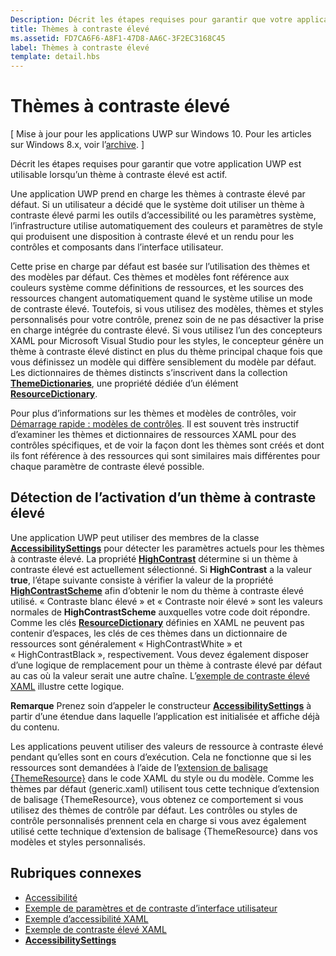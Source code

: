 ```yaml
---
Description: Décrit les étapes requises pour garantir que votre application UWP est utilisable lorsqu’un thème à contraste élevé est actif.
title: Thèmes à contraste élevé
ms.assetid: FD7CA6F6-A8F1-47D8-AA6C-3F2EC3168C45
label: Thèmes à contraste élevé
template: detail.hbs
---
```


Thèmes à contraste élevé
=============================================================================

\[ Mise à jour pour les applications UWP sur Windows 10. Pour les articles sur Windows 8.x, voir l’[archive](http://go.microsoft.com/fwlink/p/?linkid=619132). \]


Décrit les étapes requises pour garantir que votre application UWP est utilisable lorsqu’un thème à contraste élevé est actif.

Une application UWP prend en charge les thèmes à contraste élevé par défaut. Si un utilisateur a décidé que le système doit utiliser un thème à contraste élevé parmi les outils d’accessibilité ou les paramètres système, l’infrastructure utilise automatiquement des couleurs et paramètres de style qui produisent une disposition à contraste élevé et un rendu pour les contrôles et composants dans l’interface utilisateur.

Cette prise en charge par défaut est basée sur l’utilisation des thèmes et des modèles par défaut. Ces thèmes et modèles font référence aux couleurs système comme définitions de ressources, et les sources des ressources changent automatiquement quand le système utilise un mode de contraste élevé. Toutefois, si vous utilisez des modèles, thèmes et styles personnalisés pour votre contrôle, prenez soin de ne pas désactiver la prise en charge intégrée du contraste élevé. Si vous utilisez l’un des concepteurs XAML pour Microsoft Visual Studio pour les styles, le concepteur génère un thème à contraste élevé distinct en plus du thème principal chaque fois que vous définissez un modèle qui diffère sensiblement du modèle par défaut. Les dictionnaires de thèmes distincts s’inscrivent dans la collection [**ThemeDictionaries**](https://msdn.microsoft.com/library/windows/apps/BR208807), une propriété dédiée d’un élément [**ResourceDictionary**](https://msdn.microsoft.com/library/windows/apps/BR208794).

Pour plus d’informations sur les thèmes et modèles de contrôles, voir [Démarrage rapide : modèles de contrôles](https://msdn.microsoft.com/library/windows/apps/xaml/Hh465374). Il est souvent très instructif d’examiner les thèmes et dictionnaires de ressources XAML pour des contrôles spécifiques, et de voir la façon dont les thèmes sont créés et dont ils font référence à des ressources qui sont similaires mais différentes pour chaque paramètre de contraste élevé possible.

<span id="Detecting_when_a_high-contrast_theme_is_enabled"> </span> <span id="detecting_when_a_high-contrast_theme_is_enabled"> </span> <span id="DETECTING_WHEN_A_HIGH-CONTRAST_THEME_IS_ENABLED"> </span>Détection de l’activation d’un thème à contraste élevé
-----------------------------------------------------------------------------------------------------------------------------------------------------------------------------------------------------------------------------------------------------

Une application UWP peut utiliser des membres de la classe [**AccessibilitySettings**](https://msdn.microsoft.com/library/windows/apps/BR242237) pour détecter les paramètres actuels pour les thèmes à contraste élevé. La propriété [**HighContrast**](https://msdn.microsoft.com/library/windows/apps/BR242237_highcontrast) détermine si un thème à contraste élevé est actuellement sélectionné. Si **HighContrast** a la valeur **true**, l’étape suivante consiste à vérifier la valeur de la propriété [**HighContrastScheme**](https://msdn.microsoft.com/library/windows/apps/BR242237_highcontrastscheme) afin d’obtenir le nom du thème à contraste élevé utilisé. « Contraste blanc élevé » et « Contraste noir élevé » sont les valeurs normales de **HighContrastScheme** auxquelles votre code doit répondre. Comme les clés [**ResourceDictionary**](https://msdn.microsoft.com/library/windows/apps/BR208794) définies en XAML ne peuvent pas contenir d’espaces, les clés de ces thèmes dans un dictionnaire de ressources sont généralement « HighContrastWhite » et « HighContrastBlack », respectivement. Vous devez également disposer d’une logique de remplacement pour un thème à contraste élevé par défaut au cas où la valeur serait une autre chaîne. L’[exemple de contraste élevé XAML](http://go.microsoft.com/fwlink/p/?linkid=254993) illustre cette logique.

**Remarque** Prenez soin d’appeler le constructeur [**AccessibilitySettings**](https://msdn.microsoft.com/library/windows/apps/BR242237) à partir d’une étendue dans laquelle l’application est initialisée et affiche déjà du contenu.

 

Les applications peuvent utiliser des valeurs de ressource à contraste élevé pendant qu’elles sont en cours d’exécution. Cela ne fonctionne que si les ressources sont demandées à l’aide de l’[extension de balisage {ThemeResource}](https://msdn.microsoft.com/library/windows/apps/Mt185591) dans le code XAML du style ou du modèle. Comme les thèmes par défaut (generic.xaml) utilisent tous cette technique d’extension de balisage {ThemeResource}, vous obtenez ce comportement si vous utilisez des thèmes de contrôle par défaut. Les contrôles ou styles de contrôle personnalisés prennent cela en charge si vous avez également utilisé cette technique d’extension de balisage {ThemeResource} dans vos modèles et styles personnalisés.

Rubriques connexes
-----------------------------------------------

* [Accessibilité](accessibility.md)
* [Exemple de paramètres et de contraste d’interface utilisateur](http://go.microsoft.com/fwlink/p/?linkid=231539)
* [Exemple d’accessibilité XAML](http://go.microsoft.com/fwlink/p/?linkid=238570)
* [Exemple de contraste élevé XAML](http://go.microsoft.com/fwlink/p/?linkid=254993)
* [**AccessibilitySettings**](https://msdn.microsoft.com/library/windows/apps/BR242237)
 

 



<!--HONumber=Mar16_HO1-->
